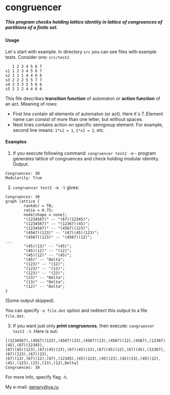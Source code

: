 # congruencer
##### This program checks holding lattice identity in lattice of congruences of partitions of a finite set.
#### Usage
Let\`s start with example. In directory `src` you can see files with example tests.
Consider one: `src/test2`

       1 2 3 4 5 6 7
    s1 1 2 3 4 5 6 7
    s2 1 1 1 4 4 6 6
    s3 2 2 2 5 5 7 7
    s4 3 3 3 5 5 6 6
    s5 2 2 2 4 4 6 6

This file describes **transition function** of automaton or **action function** of an act. Meaning of rows:
 - First line contain all elements of automaton (or act). Here it\`s 7. Element name can consist of more than one letter, but without spaces.
 - Next lines contains action on specific semigroup element. For example, second line means: `1*s1 = 1`,  `1*s2 = 2`, etc.

#### Examples

1. If you execute following command: `congruencer test2 -m` - program generates lattice of congruences and check holding modular identity. Output:
```
Congruences: 30
Modularity: True
```

2.  `congruencer test2 -m -l` gives:
```
Congruences: 30
graph lattice {
        rankdir = TB;
        ratio = 0.75;
        node[shape = none];
        "(1234567)" -- "(67)(12345)";
        "(1234567)" -- "(12367)(45)";
        "(1234567)" -- "(4567)(123)";
        "(4567)(123)" -- "(67)(45)(123)";
        "(4567)(123)" -- "(4567)(12)";
...
        "(45)(13)" -- "(45)";
        "(45)(12)" -- "(12)";
        "(45)(12)" -- "(45)";
        "(45)" -- "Delta";
        "(123)" -- "(12)";
        "(123)" -- "(13)";
        "(123)" -- "(23)";
        "(23)" -- "Delta";
        "(13)" -- "Delta";
        "(12)" -- "Delta";
}
```
(Some output skipped).

You can specify `-o file.dot` option and redirect this output to a file `file.dot`.

3. If you want just only **print congruences**, then execute: `congruencer test2 -t`. Here is out:
```
[(1234567),(4567)(123),(4567)(23),(4567)(13),(4567)(12),(4567),(12367)(45),(67)(12345),
(67)(45)(123),(67)(45)(23),(67)(45)(13),(67)(45)(12),(67)(45),(12367),(67)(123),(67)(23),
(67)(13),(67)(12),(67),(12345),(45)(123),(45)(23),(45)(13),(45)(12),(45),(123),(23),(13),(12),Delta]
Congruences: 30
```

For more info, specify flag `-h`.

My e-mail: genary@ya.ru
